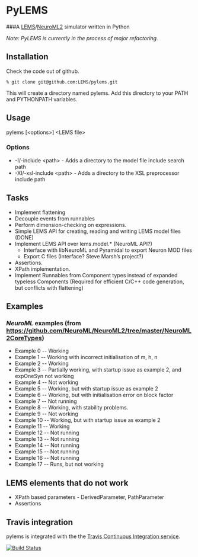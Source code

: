 # PyLEMS 

###A [LEMS](http://neuroml.org/lems/)/[NeuroML2](http://neuroml.org/neuroml2.php) simulator written in Python


*Note: PyLEMS is currently in the process of major refactoring.*

## Installation
Check the code out of github.

    % git clone git@github.com:LEMS/pylems.git

This will create a directory named pylems. Add this directory to your PATH and PYTHONPATH variables.

## Usage
pylems [\<options\>] \<LEMS file\>

### Options
- -I/-include \<path\> - Adds a directory to the model file include search path
- -XI/-xsl-include \<path\> - Adds a directory to the XSL preprocessor include path

## Tasks
- Implement flattening
- Decouple events from runnables
- Perform dimension-checking on expressions.
- Simple LEMS API for creating, reading and writing LEMS model files (DONE)
- Implement LEMS API over lems.model.* (NeuroML API?)
  - Interface with libNeuroML and Pyramidal to export Neuron MOD files
  - Export C files (Interface? Steve Marsh’s project?)
- Assertions.
- XPath implementation.
- Implement Runnables from Component types instead of expanded typeless Components (Required for efficient C/C++ code generation, but conflicts with flattening)


## Examples

### *NeuroML* examples (from https://github.com/NeuroML/NeuroML2/tree/master/NeuroML2CoreTypes)

- Example 0 --  Working
- Example 1 --  Working with incorrect initialisation of m, h, n
- Example 2 --  Working
- Example 3 --  Partially working, with startup issue as example 2, and expOneSyn not working
- Example 4 --  Not working
- Example 5 --  Working, but with startup issue as example 2
- Example 6 --  Working, but with initialisation error on block factor
- Example 7 --  Not running
- Example 8 --  Working, with stability problems.
- Example 9 --  Not working
- Example 10 -- Working, but with startup issue as example 2
- Example 11 -- Working
- Example 12 -- Not running
- Example 13 -- Not running
- Example 14 -- Not running
- Example 15 -- Not running
- Example 16 -- Not running
- Example 17 -- Runs, but not working
      
## LEMS elements that do not work
- XPath based parameters - DerivedParameter, PathParameter
- Assertions

## Travis integration

pylems is integrated with the the [Travis Continuous Integration service](http://travis-ci.org/).

[![Build Status](https://travis-ci.org/LEMS/pylems.png?branch=master)](https://travis-ci.org/LEMS/pylems)


